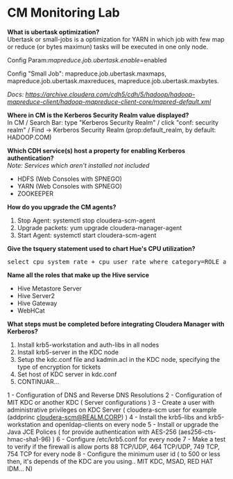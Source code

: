 <h1>CM Monitoring Lab</h1>
<b>What is ubertask optimization?</b><br/>
Ubertask or small-jobs is a optimization for YARN in which job with few map or reduce (or bytes maximun) tasks will be executed in one only node.

Config Param:<i>mapreduce.job.ubertask.enable</i>=enabled<br/>

Config "Small Job": mapreduce.job.ubertask.maxmaps, mapreduce.job.ubertask.maxreduces, mapreduce.job.ubertask.maxbytes.<br/>

<i>Docs: https://archive.cloudera.com/cdh5/cdh/5/hadoop/hadoop-mapreduce-client/hadoop-mapreduce-client-core/mapred-default.xml</i><br/>

<b>Where in CM is the Kerberos Security Realm value displayed?</b><br/>
In CM / Search Bar: type "Kerberos Security Realm" / click "conf: security realm" / Find -> Kerberos Security Realm (prop:default_realm, by default: HADOOP.COM)

<b>Which CDH service(s) host a property for enabling Kerberos authentication?</b><br/>
<i>Note: Services which aren't installed not included</i>
<ul>
<li>HDFS (Web Consoles with SPNEGO)</li>
<li>YARN (Web Consoles with SPNEGO)</li>
<li>ZOOKEEPER</li>
</ul>


<b>How do you upgrade the CM agents?</b><br/>

<ol>
<li>Stop Agent: systemctl stop cloudera-scm-agent</li>
<li>Upgrade packets: yum upgrade cloudera-manager-agent</li>
<li>Start Agent: systemctl start cloudera-scm-agent</li>
</ol>

<b>Give the tsquery statement used to chart Hue's CPU utilization?</b><br/>

<pre>
select cpu_system_rate + cpu_user_rate where category=ROLE and serviceName=HUE
</pre>

<b>Name all the roles that make up the Hive service</b><br/>
<ul>
<li>Hive Metastore Server</li>
<li>Hive Server2</li>
<li>Hive Gateway</li>
<li>WebHCat</li>
</ul>

<b>What steps must be completed before integrating Cloudera Manager with Kerberos?</b><br/>
<ol>
<li>Install krb5-workstation and auth-libs in all nodes</li>
<li>Install krb5-server in the KDC node</li> 
<li>Setup the kdc.conf file and kadmin.acl in the KDC node, specifying the type of encryption for tickets</li>
<li>Set host of KDC server in kdc.conf</li>
<li>CONTINUAR...</li>
</ol>


1 - Configuration of DNS and Reverse DNS Resolutions
  2 - Configuration of MIT KDC or another KDC  ( Server configurations )
  3 - Create a user with administrative privileges on KDC Server ( cloudera-scm user for example (addprinc cloudera-scm@REALM.CORP) )
  4 - Install the krb5-libs and krb5-workstation and openldap-clients on every node
  5 - Install or upgrade the Java JCE Polices ( for provide authentication with AES-256 (aes256-cts-hmac-sha1-96) )
  6 - Configure /etc/krb5.conf for every node
  7 - Make a test to verify if the firewall is allow ports 88 TCP/UDP, 464 TCP/UDP, 749 TCP, 754 TCP for every node
  8 - Configure the minimum user id ( to 500 or less then, it's depends of the KDC are you using.. MIT KDC, MSAD, RED HAT IDM... N)
